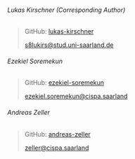 ###### Lukas Kirschner (Corresponding Author)
> GitHub: [lukas-kirschner](https://github.com/lukas-kirschner)
>
> s8lukirs@stud.uni-saarland.de

###### Ezekiel Soremekun
> GitHub: [ezekiel-soremekun](https://github.com/ezekiel-soremekun)
>
> ezekiel.soremekun@cispa.saarland

###### Andreas Zeller
> GitHub: [andreas-zeller](https://github.com/andreas-zeller)
>
> zeller@cispa.saarland